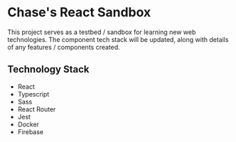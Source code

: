 # Chase's React Sandbox

This project serves as a testbed / sandbox for learning new web technologies. The component tech stack will be updated, along with details of any features / components created.

## Technology Stack
- React
- Typescript
- Sass
- React Router
- Jest
- Docker
- Firebase